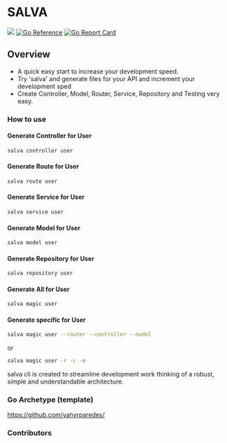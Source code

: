 #  SALVA

[![](https://img.shields.io/github/actions/workflow/status/yahyrparedes/salva/test.yml?branch=main&longCache=true&label=Test&logo=github%20actions&logoColor=fff)](https://github.com/yahyrparedes/salva/actions?query=workflow%3ATest)
[![Go Reference](https://pkg.go.dev/badge/github.com/yahyrparedes/salva.svg)](https://pkg.go.dev/github.com/yahyrparedes/salva)
[![Go Report Card](https://goreportcard.com/badge/github.com/yahyrparedes/salva)](https://goreportcard.com/report/github.com/yahyrparedes/salva) 


## Overview
- A quick easy start to increase your development speed.
- Try 'salva' and generate files for your API and increment your development sped
- Create Controller, Model, Router, Service, Repository and Testing very easy.
### How to use

#### Generate Controller for User
```bash 
salva controller user
```

#### Generate Route for User
```bash 
salva route user
```

#### Generate Service for User
```bash  
salva service user
```

#### Generate Model for User
```bash 
salva model user
```

#### Generate Repository for User
```bash 
salva repository user
```

#### Generate All for User
```bash 
salva magic user
```

#### Generate specific for User
```bash 
salva magic user --router --controller --model
```
or 
```bash 
salva magic user -r -c -m
```

salva cli is created to streamline development work thinking of a robust, simple and understandable architecture.

### Go Archetype (template)

https://github.com/yahyrparedes/


### Contributors
